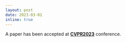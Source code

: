 ```yaml
---
layout: post
date: 2023-03-01
inline: true
---
```


A paper has been accepted at <strong><a href="https://cvpr2023.thecvf.com/" target="_blank">CVPR2023</a></strong> conference.
